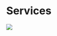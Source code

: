 # Services



[![](https://img.shields.io/badge/IN-PROGRESS-blue?style=for-the-badge)](https://hamzamohdzubair.github.io/redant/)
